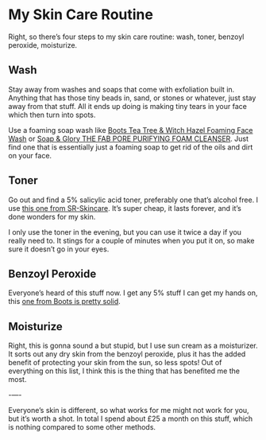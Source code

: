 # My Skin Care Routine

Right, so there’s four steps to my skin care routine: wash, toner, benzoyl peroxide, moisturize.

## Wash
Stay away from washes and soaps that come with exfoliation built in. Anything that has those tiny beads in, sand, or stones or whatever, just stay away from that stuff. All it ends up doing is making tiny tears in your face which then turn into spots.

Use a foaming soap wash like [Boots Tea Tree & Witch Hazel Foaming Face Wash](http://www.boots.com/boots-tea-tree-and-witch-hazel-foaming-face-wash-150ml-10125605) or [Soap & Glory THE FAB PORE PURIFYING FOAM CLEANSER](http://www.boots.com/soap-and-glory-the-fab-pore-purifying-foam-cleanser-200ml-10212549#Gy1rYWVgPXC5MLJ9.99). Just find one that is essentially just a foaming soap to get rid of the oils and dirt on your face.

## Toner
Go out and find a 5% salicylic acid toner, preferably one that’s alcohol free. I use [this one from SR-Skincare](http://www.sr-skincare.co.uk/5-salicylic-acid-toner-alcohol-free-692-p.asp). It’s super cheap, it lasts forever, and it’s done wonders for my skin.

I only use the toner in the evening, but you can use it twice a day if you really need to. It stings for a couple of minutes when you put it on, so make sure it doesn’t go in your eyes.

## Benzoyl Peroxide
Everyone’s heard of this stuff now. I get any 5% stuff I can get my hands on, this [one from Boots is pretty solid](http://www.boots.com/acnecide-gel-30g-10187571).

## Moisturize
Right, this is gonna sound a but stupid, but I use sun cream as a moisturizer. It sorts out any dry skin from the benzoyl peroxide, plus it has the added benefit of protecting your skin from the sun, so less spots! Out of everything on this list, I think this is the thing that has benefited me the most.

-—-

Everyone’s skin is different, so what works for me might not work for you, but it’s worth a shot. In total I spend about £25 a month on this stuff, which is nothing compared to some other methods.